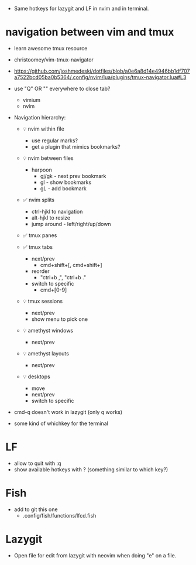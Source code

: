 - Same hotkeys for lazygit and LF in nvim and in terminal.


# navigation between vim and tmux

- learn awesome tmux resource

- christoomey/vim-tmux-navigator
- https://github.com/joshmedeski/dotfiles/blob/a0e6a8d14e4946bb1df707a7522bcd05ba0b5364/.config/nvim/lua/plugins/tmux-navigator.lua#L3

- use "Q" OR "<Cmd-Q>" everywhere to close tab?
  - vimium
  - nvim

- Navigation hierarchy:
  - 💡 nvim within file
    - use regular marks?
    - get a plugin that mimics bookmarks?
  - 💡 nvim between files
    - harpoon
      - gj/gk - next prev bookmark
      - gl - show bookmarks
      - gL - add bookmark
  - ✅ nvim splits
    - ctrl-hjkl to navigation
    - alt-hjkl to resize
    - jump around - left/right/up/down
  - ✅ tmux panes

  - ✅ tmux tabs
    - next/prev
      - cmd+shift+[, cmd+shift+]
    - reorder 
      - "ctrl+b ,", "ctrl+b ."
    - switch to specific
      - cmd+[0-9]
  - 💡 tmux sessions
    - next/prev
    - show menu to pick one
  - 💡 amethyst windows
    - next/prev
  - 💡 amethyst layouts
    - next/prev
  - 💡 desktops
    - move
    - next/prev
    - switch to specific

- cmd-q doesn't work in lazygit (only q works)

- some kind of whichkey for the terminal


# LF
- allow to quit with :q
- show available hotkeys with ? (something similar to which key?)

# Fish
- add to git this one 
  - .config/fish/functions/lfcd.fish

# Lazygit
- Open file for edit from lazygit with neovim when doing "e" on a file.

